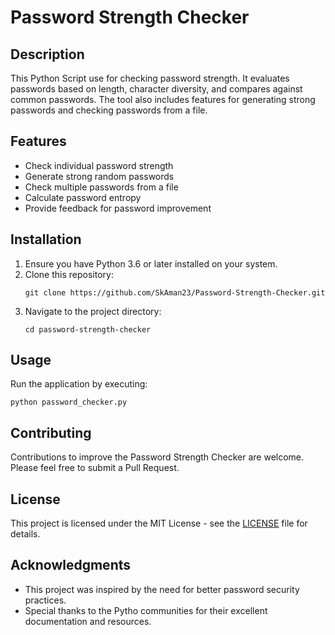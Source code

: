 # Password Strength Checker

## Description
This Python Script use for checking password strength. It evaluates passwords based on length, character diversity, and compares against common passwords. The tool also includes features for generating strong passwords and checking passwords from a file.

## Features
- Check individual password strength
- Generate strong random passwords
- Check multiple passwords from a file
- Calculate password entropy
- Provide feedback for password improvement

## Installation
1. Ensure you have Python 3.6 or later installed on your system.
2. Clone this repository:
   ```
   git clone https://github.com/SkAman23/Password-Strength-Checker.git
   ```
3. Navigate to the project directory:
   ```
   cd password-strength-checker
   ```

## Usage
Run the application by executing:
```
python password_checker.py
```


## Contributing
Contributions to improve the Password Strength Checker are welcome. Please feel free to submit a Pull Request.

## License
This project is licensed under the MIT License - see the [LICENSE](LICENSE) file for details.

## Acknowledgments
- This project was inspired by the need for better password security practices.
- Special thanks to the Pytho communities for their excellent documentation and resources.